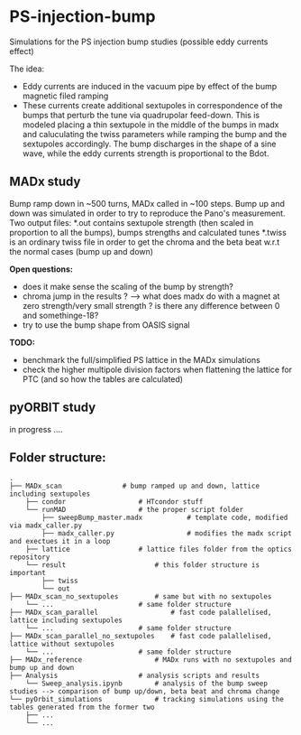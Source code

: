 # PS-injection-bump
Simulations for the PS injection bump studies (possible eddy currents effect)

The idea:
- Eddy currents are induced in the vacuum pipe by effect of the bump magnetic filed ramping
- These currents create additional sextupoles in correspondence of the bumps that perturb the tune via quadrupolar feed-down. This is modeled placing a thin sextupole in the middle of the bumps in madx and caluculating the twiss parameters while ramping the bump and the sextupoles accordingly. The bump discharges in the shape of a sine wave, while the eddy currents strength is proportional to the Bdot.

## MADx study
Bump ramp down in ~500 turns, MADx called in ~100 steps. Bump up and down was simulated in order to try to reproduce the Pano's measurement.
Two output files: 
*.out contains sextupole strength (then scaled in proportion to all the bumps), bumps strengths and calculated tunes
*.twiss is an ordinary twiss file in order to get the chroma and the beta beat w.r.t the normal cases (bump up and down)

**Open questions:**
- does it make sense the scaling of the bump by strength?
- chroma jump in the results ? --> what does madx do with a magnet at zero strength/very small strength ? is there any difference between 0 and somethinge-18?
- try to use the bump shape from OASIS signal

**TODO:**
- benchmark the full/simplified PS lattice in the MADx simulations
- check the higher multipole division factors when flattening the lattice for PTC (and so how the tables are calculated)

## pyORBIT study
in progress ....

## Folder structure:
```
.
├── MADx_scan				# bump ramped up and down, lattice including sextupoles
    ├── condor					# HTcondor stuff
    └── runMAD  				# the proper script folder
    	├── sweepBump_master.madx			# template code, modified via madx_caller.py
    	├── madx_caller.py    				# modifies the madx script and exectues it in a loop
	├── lattice					# lattice files folder from the optics repository
	└── result   					# this folder structure is important
		├── twiss
		└── out
├── MADx_scan_no_sextupoles        	# same but with no sextupoles
    └── ...  					# same folder structure
├── MADx_scan_parallel              	# fast code palallelised, lattice including sextupoles
    └── ...  					# same folder structure
├── MADx_scan_parallel_no_sextupoles	# fast code palallelised, lattice without sextupoles
    └── ...  					# same folder structure
├── MADx_reference           		# MADx runs with no sextupoles and bump up and down
├── Analysis         			# analysis scripts and results
    └── Sweep_analysis.ipynb  		# analysis of the bump sweep studies --> comparison of bump up/down, beta beat and chroma change
└── pyOrbit_simulations      		# tracking simulations using the tables generated from the former two
    ├── ...            
    └── ...   

```
